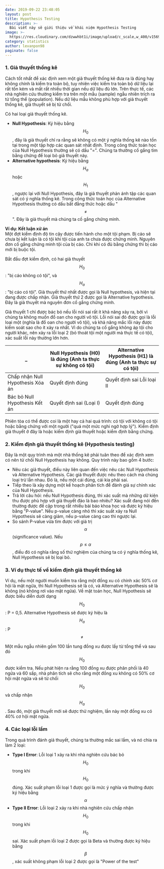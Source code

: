 ```yaml
---
date: 2019-09-22 23:48:05
layout: post
title: Hypothesis Testing
description: >-
  Bài viết này sẽ giới thiệu về khái niệm Hypothesis Testing
image: >-
  https://res.cloudinary.com/dzwwhbt1i/image/upload/c_scale,w_400/v1569086067/aid1345372-v4-728px-Calculate-Probability-Step-2-Version-5_tnweks.jpg
category: statistics
author: levanpon98
paginate: false
---
```


### 1. Giả thuyết thống kê

Cách tốt nhất để xác định xem một giả thuyết thống kê đưa ra là đúng hay không chính là kiểm tra toàn bộ, tuy nhiên việc kiểm tra toàn bộ dữ liệu lại rất tốn kém và mất rất nhiều thời gian nếu dữ liệu đủ lớn. 
Trên thực tế, các nhà nghiên cứu thường kiểm tra trên một mẫu (sample) ngẫu nhiên trích ra từ tổng thể (population). Nếu dữ liệu mẫu không phù hợp với giả thuyết thống kê, giả thuyết sẽ bị từ chối.

Có hai loại giả thuyết thống kê.

- **Null Hypothesis**:  Ký hiệu bằng $$H_0$$, đây là giả thuyết chỉ ra rằng sẽ không có một ý nghĩa thống kê nào tồn tại trong một tập hợp các quan sát nhất định. Trong công thức toán học của Null Hypothesis thường sẽ có dấu "=". 
Chúng ta thường cố gắng tìm bằng chứng để loại bỏ giả thuyết này.
- **Alternative hypothesis**: Ký hiệu bằng $$H_a$$ hoặc $$H_1$$, ngược lại với Null Hypothesis, đây là giả thuyết phản ánh tập các quan sát có ý nghĩa thống kê. Trong công thức toán học của Alternative Hypothesis thường có dấu bất đẳng thức hoặc dấu "$$\ne$$". Đây là giả thuyết mà chúng ta cố gắng chứng minh.

**Ví dụ: Kết luận xử án**  
Một đợt kiểm định độ tin cậy được tiến hành cho một tội phạm. Bị cáo sẽ chưa bị kết luận là có tội khi tội của anh ta chưa được chứng minh. Nguyên đơn cố gắng chứng minh tội của bị cáo. Chi khi có đủ bằng chứng thì bị cáo mới bị buộc tội.

Bắt đầu đợt kiểm định, có hai giả thuyết $$H_0$$: "bị cáo không có tội", và $$H_a$$: "bị cáo có tội". Giả thuyết thứ nhất được gọi là Null hypothesis, và hiện tại đang được chấp nhận. Giả thuyết thứ 2 được gọi là Alternative hypothesis. Đây là giả thuyết mà nguyên đơn cố gắng chứng minh.

Giả thuyết 1 chỉ được bác bỏ nếu lỗi nói sai rất ít khả năng xảy ra, bởi vì chúng ta không muốn đổ oan cho người vô tội. Lỗi nói sai đó được gọi là lỗi loại một (nghĩa là đổ oan cho người vô tội), và khả năng mắc lỗi này được kiểm soát sao cho ít xảy ra nhất. Vì do chúng ta cố gắng không áp tội cho người khác, nên xảy ra lỗi loại 2 (bỏ thoát tội một người mà thực tế có tội), xác suất lỗi này thường lớn hơn.

_ | Null Hypothesis (H0) là đúng (Anh ta thực sự không có tội) | Alternative Hypothesis (H1) là đúng (Anh ta thực sự có tội)
 --- | --- | ---
 Chấp nhận Null Hypothesis Xóa án | Quyết định đúng | Quyết định sai Lỗi loại II
 Bác bỏ Null Hypothesis Kết án | Quyết định sai (Loại I) | Quyết định đúng
 
 Phiên tòa có thể được coi là một hay cả hai quá trình: có tội với không có tội hoặc bằng chứng với một người ("quá một mức nghi ngờ hợp lý"). Kiểm định giả thuyết ở đây là hoặc kiểm định giả thuyết hoặc kiểm định bằng chứng.

### 2. Kiểm định giả thuyết thống kê (Hypothesis testing)

Đây là một quy trình mà một nhà thống kê phải tuân theo để xác định xem có nên từ chối Null Hypothesis hay không. Quy trình này bao gồm 4 bước:
- Nêu các giả thuyết, điều này liên quan đến việc nêu các Null Hypothesis và Alternative Hypothesis. Các giả thuyết được nêu theo cách mà chúng loại trừ lẫn nhau. Đó là, nếu một cái đúng, cái kia phải sai.
- Tiếp theo là xây dựng một kế hoạch phân tích để đánh giá sự chính xác của Null Hypothesis.
- Trả lời câu hỏi: nếu Null Hypothesis đúng, thì xác suất mà những dữ kiện thu được phù hợp với giả thuyết đảo là bao nhiêu? Xác suất đang nói đến thường được đề cập trong rất nhiều bài báo khoa học và được ký hiệu bằng "P-value". 
Nếu p-value càng nhỏ thì xác suất xảy ra Null Hypothesis sẽ càng giảm, nếu p-value càng cao thì ngược lại. 
- So sánh P-value vừa tìm được với giá trị $$\alpha$$ (significance value). Nếu $$p \leqslant \alpha$$, điều đó có nghĩa rằng số thử nghiệm của chúng ta có ý nghĩa thống kê, Null Hypothesis sẽ bị loại bỏ.

### 3. Ví dụ thực tế về kiểm định giả thuyết thống kê

Ví dụ, nếu một người muốn kiểm tra rằng một đồng xu có chính xác 50% cơ hội là mặt ngửa, thì Null Hypothesis sẽ là có, và Alternative Hypothesis sẽ là không (nó không rơi vào mặt ngửa). Về mặt toán học, Null Hypothesis sẽ được biểu diễn dưới dạng $$H_0$$: P = 0,5. Alternative Hypothesis sẽ được ký hiệu là $$H_a$$: P $$\ne$$

Một mẫu ngẫu nhiên gồm 100 lần tung đồng xu được lấy từ tổng thể và sau đó $$H_0$$ được kiểm tra. Nếu phát hiện ra rằng 100 đồng xu được phân phối là 40 ngửa và 60 sấp, nhà phân tích sẽ cho rằng một đồng xu không có 50% cơ hội mặt ngửa và sẽ từ chối $$H_0$$ và chấp nhận $$H_a$$. Sau đó, một giả thuyết mới sẽ được thử nghiệm, lần này một đồng xu có 40% cơ hội mặt ngửa.

### 4. Các loại lỗi lầm

Trong quá trình đánh giả thuyết, chúng ta thường mắc sai lầm, và nó chia ra làm 2 loại:
- **Type I Error**: Lỗi loại 1 xảy ra khi nhà nghiên cứu bác bỏ $$H_0$$ trong khi $$H_0$$ đúng. Xác suất phạm lỗi loại 1 được gọi là mức ý nghĩa và thường được ký hiệu bằng $$\alpha$$
- **Type II Error**: Lỗi loại 2 xảy ra khi nhà nghiên cứu chấp nhận $$H_0$$ trong khi $$H_0$$ sai. Xác suất phạm lỗi loại 2 được gọi là Beta và thường được ký hiệu bằng $$\beta$$, xác suất không phạm lỗi loại 2 được gọi là "Power of the test"
